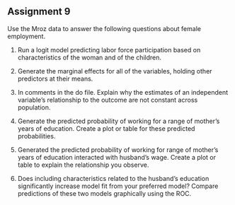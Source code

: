 ## Assignment 9

Use the Mroz data to answer the following questions about female employment.

1. Run a logit model predicting labor force participation based on characteristics of
the woman and of the children.

2. Generate the marginal effects for all of the variables, holding other predictors at
their means.

3. In comments in the do file. Explain why the estimates of an independent variable’s
relationship to the outcome are not constant across population.

4. Generate the predicted probability of working for a range of mother’s years of
education. Create a plot or table for these predicted probabilities.

5. Generated the predicted probability of working for range of mother’s years of education
interacted with husband’s wage. Create a plot or table to explain the
relationship you observe.

6. Does including characteristics related to the husband’s education significantly
increase model fit from your preferred model? Compare predictions of these two
models graphically using the ROC.

